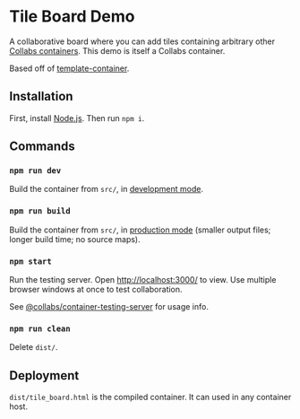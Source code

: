 # Tile Board Demo

A collaborative board where you can add tiles containing arbitrary other [Collabs containers](https://github.com/composablesys/collabs/blob/master/collabs/docs/containers.md). This demo is itself a Collabs container.

Based off of [template-container](https://github.com/composablesys/collabs/tree/master/template-container).

## Installation

First, install [Node.js](https://nodejs.org/). Then run `npm i`.

## Commands

### `npm run dev`

Build the container from `src/`, in [development mode](https://webpack.js.org/guides/development/).

### `npm run build`

Build the container from `src/`, in [production mode](https://webpack.js.org/guides/production/) (smaller output files; longer build time; no source maps).

### `npm start`

Run the testing server. Open [http://localhost:3000/](http://localhost:3000/) to view. Use multiple browser windows at once to test collaboration.

See [@collabs/container-testing-server](https://www.npmjs.com/package/@collabs/container-testing-server) for usage info.

### `npm run clean`

Delete `dist/`.

## Deployment

`dist/tile_board.html` is the compiled container. It can used in any container host.

